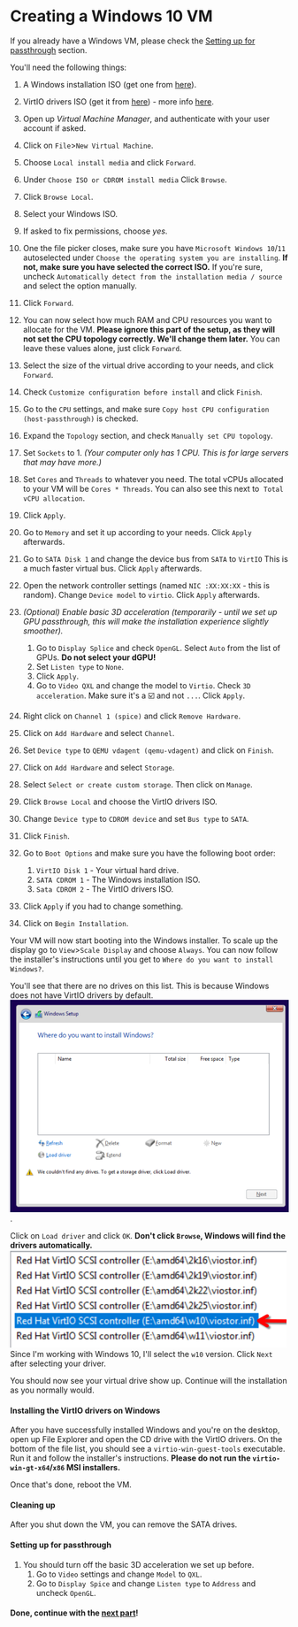# Creating a Windows 10 VM
If you already have a Windows VM, please check the [Setting up for passthrough](#setting-up-for-passthrough) section.

You'll need the following things:
1. A Windows installation ISO (get one from [here](https://www.microsoft.com/en-us/software-download/windows11)).
2. VirtIO drivers ISO (get it from [here](https://fedorapeople.org/groups/virt/virtio-win/direct-downloads/latest-virtio/virtio-win.iso)) - more info [here](https://github.com/virtio-win/virtio-win-pkg-scripts/blob/master/README.md).

1. Open up *Virtual Machine Manager*, and authenticate with your user account if asked.
2. Click on `File`>`New Virtual Machine`.
3. Choose `Local install media` and click `Forward`.
4. Under `Choose ISO or CDROM install media` Click `Browse`.
5. Click `Browse Local`.
6. Select your Windows ISO.
7. If asked to fix permissions, choose *yes*. 
8. One the file picker closes, make sure you have `Microsoft Windows 10`/`11` autoselected under `Choose the operating system you are installing`. **If not, make sure you have selected the correct ISO.** If you're sure, uncheck `Automatically detect from the installation media / source` and select the option manually.
9. Click `Forward`.
10. You can now select how much RAM and CPU resources you want to allocate for the VM. **Please ignore this part of the setup, as they will not set the CPU topology correctly. We'll change them later.** You can leave these values alone, just click `Forward`.
11. Select the size of the virtual drive according to your needs, and click `Forward`.
12. Check `Customize configuration before install` and click `Finish`.
13. Go to the `CPU` settings, and make sure `Copy host CPU configuration (host-passthrough)` is checked.
14. Expand the `Topology` section, and check `Manually set CPU topology`.
15. Set `Sockets` to 1. *(Your computer only has 1 CPU. This is for large servers that may have more.)*
16. Set `Cores` and `Threads` to whatever you need. The total vCPUs allocated to your VM will be `Cores * Threads`. You can also see this next to  `Total vCPU allocation`.
17. Click `Apply`.
18. Go to `Memory` and set it up according to your needs. Click `Apply` afterwards.
19. Go to `SATA Disk 1` and change the device bus from `SATA` to `VirtIO` This is a much faster virtual bus. Click `Apply` afterwards.
20. Open the network controller settings (named `NIC :XX:XX:XX` - this is random). Change `Device model` to `virtio`. Click `Apply` afterwards.
21. *(Optional) Enable basic 3D acceleration (temporarily - until we set up GPU passthrough, this will make the installation experience slightly smoother).*
	1. Go to `Display Splice` and check `OpenGL`. Select `Auto` from the list of GPUs. **Do not select your dGPU!**
	2. Set `Listen type` to `None`.
	3. Click `Apply`.
	4. Go to `Video QXL` and change the model to `Virtio`. Check `3D acceleration`. Make sure it's a ☑️ and not `...`. Click `Apply`.
22. Right click on `Channel 1 (spice)` and click `Remove Hardware`.
23. Click on `Add Hardware` and select `Channel`.
24. Set `Device type` to `QEMU vdagent (qemu-vdagent)` and click on `Finish`.
25. Click on `Add Hardware` and select `Storage`.
26. Select `Select or create custom storage`. Then click on `Manage`.
27. Click `Browse Local` and choose the VirtIO drivers ISO.
28. Change `Device type` to `CDROM device` and set `Bus type` to `SATA`.
29. Click `Finish`.
30. Go to `Boot Options` and make sure you have the following boot order:
	1. `VirtIO Disk 1` - Your virtual hard drive.
	2. `SATA CDROM 1` - The Windows installation ISO.
	3. `Sata CDROM 2` - The VirtIO drivers ISO.
31. Click `Apply` if you had to change something.
32. Click on `Begin Installation`.

Your VM will now start booting into the Windows installer. To scale up the display go to `View`>`Scale Display` and choose `Always`. You can now follow the installer's instructions until you get to `Where do you want to install Windows?`.

You'll see that there are no drives on this list. This is because Windows does not have VirtIO drivers by default.
![Windows Installation missing drives](Images/windows_install_no_drives.png).

Click on `Load driver` and click `OK`. **Don't click `Browse`, Windows will find the drivers automatically.**
![Windows install - drivers list](Images/windows_install_drivers_list.png)
Since I'm working with Windows 10, I'll select the `w10` version. Click `Next` after selecting your driver.

You should now see your virtual drive show up. Continue will the installation as you normally would.
#### Installing the VirtIO drivers on Windows
After you have successfully installed Windows and you're on the desktop, open up File Explorer and open the CD drive with the VirtIO drivers. On the bottom of the file list, you should see a `virtio-win-guest-tools` executable. Run it and follow the installer's instructions. **Please do not run the `virtio-win-gt-x64`/`x86` MSI installers.**

Once that's done, reboot the VM.
#### Cleaning up
After you shut down the VM, you can remove the SATA drives.
#### Setting up for passthrough
1. You should turn off the basic 3D acceleration we set up before.
	1. Go to `Video` settings and change `Model` to `QXL`.
	2. Go to `Display Spice` and change `Listen type` to `Address` and uncheck `OpenGL`.

#### Done, continue with the [next part](KERNEL_SETUP.md)!